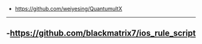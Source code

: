 
- https://github.com/weiyesing/QuantumultX
----
-https://github.com/blackmatrix7/ios_rule_script
----








